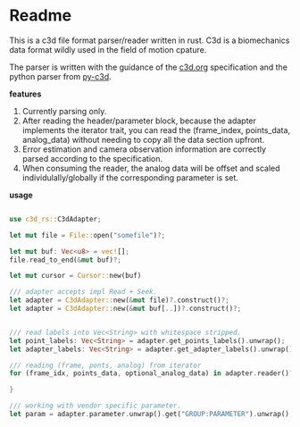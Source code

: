 # Readme

This is a c3d file format parser/reader written in rust. C3d is a biomechanics data format wildly used in the field of motion cpature.

The parser is written with the guidance of the [c3d.org](https://www.c3d.org/docs/C3D_User_Guide.pdf) specification and the python parser from [py-c3d](https://github.com/EmbodiedCognition/py-c3d).

**features**

1. Currently parsing only.
2. After reading the header/parameter block, because the adapter implements the iterator trait, you can read the (frame_index, points_data, analog_data) without needing to copy all the data section upfront.
3. Error estimation and camera observation information are correctly parsed according to the specification.
4. When consuming the reader, the analog data will be offset and scaled individulally/globally if the corresponding parameter is set.

**usage**

```rust

use c3d_rs::C3dAdapter;

let mut file = File::open("somefile")?;

let mut buf: Vec<u8> = vec![];
file.read_to_end(&mut buf)?;

let mut cursor = Cursor::new(buf)

/// adapter accepts impl Read + Seek.
let adapter = C3dAdapter::new(&mut file)?.construct()?;
let adapter = C3dAdapter::new(&mut buf[..])?.construct()?;


/// read labels into Vec<String> with whitespace stripped.
let point_labels: Vec<String> = adapter.get_points_labels().unwrap();
let adapter_labels: Vec<String> = adapter.get_adapter_labels().unwrap();

/// reading (frame, ponts, analog) from iterator
for (frame_idx, points_data, optional_analog_data) in adapter.reader()?.into_iter() {

}

/// working with vendor specific parameter.
let param = adapter.parameter.unwrap().get("GROUP:PARAMETER").unwrap();


```